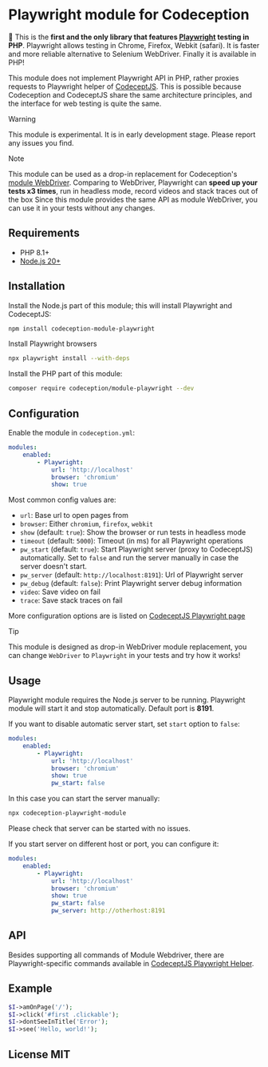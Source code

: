 
# Playwright module for Codeception

🚀 This is the **first and the only library that features [Playwright](https://playwright.dev) testing in PHP**. Playwright allows testing in Chrome, Firefox, Webkit (safari). It is faster and more reliable alternative to Selenium WebDriver. Finally it is available in PHP!

This module does not implement Playwright API in PHP, rather proxies requests to Playwright helper of [CodeceptJS](https://codecept.io). This is possible because Codeception and CodeceptJS share the same architecture principles, and the interface for web testing is quite the same.

> [!Warning]
> This module is experimental. It is in early development stage. Please report any issues you find.

> [!Note]
> This module can be used as a drop-in replacement for Codeception's [module WebDriver](https://codeception.com/docs/modules/WebDriver). Comparing to WebDriver, Playwright can **speed up your tests x3 times**, run in headless mode, record videos and stack traces out of the box
> Since this module provides the same API as module WebDriver, you can use it in your tests without any changes.

## Requirements

* PHP 8.1+
* [Node.js 20+](https://nodejs.org/)

## Installation

Install the Node.js part of this module; this will install Playwright and CodeceptJS:
```bash
npm install codeception-module-playwright
```
Install Playwright browsers
```bash
npx playwright install --with-deps
```
Install the PHP part of this module:
```bash
composer require codeception/module-playwright --dev
```

## Configuration

Enable the module in `codeception.yml`:

```yaml
modules:
    enabled:
        - Playwright:
            url: 'http://localhost'
            browser: 'chromium'
            show: true
```
Most common config values are:

* `url`: Base url to open pages from
* `browser`: Either `chromium`, `firefox`, `webkit`
* `show` (default: `true`): Show the browser or run tests in headless mode 
* `timeout` (default: `5000`): Timeout (in ms) for all Playwright operations
* `pw_start` (default: `true`): Start Playwright server (proxy to CodeceptJS) automatically. Set to `false` and run the server manually in case the server doesn't start.
* `pw_server` (default: `http://localhost:8191`): Url of Playwright server
* `pw_debug` (default: `false`): Print Playwright server debug information
* `video`: Save video on fail
* `trace`: Save stack traces on fail

More configuration options are is listed on [CodeceptJS Playwright page](https://codecept.io/helpers/Playwright/#configuration)

> [!Tip]
> This module is designed as drop-in WebDriver module replacement, you can change `WebDriver` to `Playwright` in your tests and try how it works!

## Usage

Playwright module requires the Node.js server to be running. Playwright module will start it and stop automatically. Default port is **8191**.

If you want to disable automatic server start, set `start` option to `false`:

```yaml
modules:
    enabled:
        - Playwright:
            url: 'http://localhost'
            browser: 'chromium'
            show: true
            pw_start: false
```

In this case you can start the server manually:

```bash
npx codeception-playwright-module
```
Please check that server can be started with no issues.

If you start server on different host or port, you can configure it:

```yaml
modules:
    enabled:
        - Playwright:
            url: 'http://localhost'
            browser: 'chromium'
            show: true
            pw_start: false
            pw_server: http://otherhost:8191
```

## API

Besides supporting all commands of Module Webdriver, there are Playwright-specific commands available in [CodeceptJS Playwright Helper](https://codecept.io/helpers/Playwright/).

## Example

```php
$I->amOnPage('/');
$I->click('#first .clickable');
$I->dontSeeInTitle('Error');
$I->see('Hello, world!');
```

## License MIT
